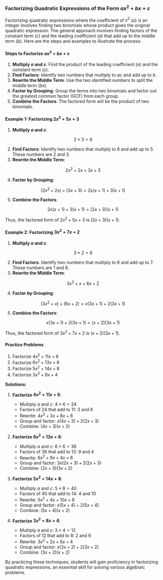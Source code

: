 ### Factorizing Quadratic Expressions of the Form $ax^2 + bx + c$

Factorizing quadratic expressions where the coefficient of $x^2$ ($a$) is an integer involves finding two binomials whose product gives the original quadratic expression. The general approach involves finding factors of the constant term ($c$) and the leading coefficient ($a$) that add up to the middle term ($b$). Here are the steps and examples to illustrate the process:

#### Steps to Factorize $ax^2 + bx + c$

1. **Multiply $a$ and $c$**: Find the product of the leading coefficient ($a$) and the constant term ($c$).
2. **Find Factors**: Identify two numbers that multiply to $ac$ and add up to $b$.
3. **Rewrite the Middle Term**: Use the two identified numbers to split the middle term ($bx$).
4. **Factor by Grouping**: Group the terms into two binomials and factor out the greatest common factor (GCF) from each group.
5. **Combine the Factors**: The factored form will be the product of two binomials.

#### Example 1: Factorizing $2x^2 + 5x + 3$

1. **Multiply $a$ and $c$**:
   
$$
   2 \times 3 = 6
   $$

2. **Find Factors**: Identify two numbers that multiply to 6 and add up to 5. These numbers are 2 and 3.
3. **Rewrite the Middle Term**:
   
$$
   2x^2 + 2x + 3x + 3
   $$

4. **Factor by Grouping**:
   
$$
   (2x^2 + 2x) + (3x + 3) = 2x(x + 1) + 3(x + 1)
   $$

5. **Combine the Factors**:
   
$$
   2x(x + 1) + 3(x + 1) = (2x + 3)(x + 1)
   $$


Thus, the factored form of $2x^2 + 5x + 3$ is $(2x + 3)(x + 1)$.

#### Example 2: Factorizing $3x^2 + 7x + 2$

1. **Multiply $a$ and $c$**:
   
$$
   3 \times 2 = 6
   $$

2. **Find Factors**: Identify two numbers that multiply to 6 and add up to 7. These numbers are 1 and 6.
3. **Rewrite the Middle Term**:
   
$$
   3x^2 + x + 6x + 2
   $$

4. **Factor by Grouping**:
   
$$
   (3x^2 + x) + (6x + 2) = x(3x + 1) + 2(3x + 1)
   $$

5. **Combine the Factors**:
   
$$
   x(3x + 1) + 2(3x + 1) = (x + 2)(3x + 1)
   $$


Thus, the factored form of $3x^2 + 7x + 2$ is $(x + 2)(3x + 1)$.

#### Practice Problems

1. Factorize $4x^2 + 11x + 6$
2. Factorize $6x^2 + 13x + 6$
3. Factorize $5x^2 + 14x + 8$
4. Factorize $3x^2 + 8x + 4$

**Solutions:**

1. **Factorize $4x^2 + 11x + 6$**:
   - Multiply $a$ and $c$: $4 \times 6 = 24$
   - Factors of 24 that add to 11: $3$ and $8$
   - Rewrite: $4x^2 + 3x + 8x + 6$
   - Group and factor: $x(4x + 3) + 2(2x + 3)$
   - Combine: $(4x + 3)(x + 2)$

2. **Factorize $6x^2 + 13x + 6$**:
   - Multiply $a$ and $c$: $6 \times 6 = 36$
   - Factors of 36 that add to 13: $9$ and $4$
   - Rewrite: $6x^2 + 9x + 4x + 6$
   - Group and factor: $3x(2x + 3) + 2(2x + 3)$
   - Combine: $(2x + 3)(3x + 2)$

3. **Factorize $5x^2 + 14x + 8$**:
   - Multiply $a$ and $c$: $5 \times 8 = 40$
   - Factors of 40 that add to 14: $4$ and $10$
   - Rewrite: $5x^2 + 4x + 10x + 8$
   - Group and factor: $x(5x + 4) + 2(5x + 4)$
   - Combine: $(5x + 4)(x + 2)$

4. **Factorize $3x^2 + 8x + 4$**:
   - Multiply $a$ and $c$: $3 \times 4 = 12$
   - Factors of 12 that add to 8: $2$ and $6$
   - Rewrite: $3x^2 + 2x + 6x + 4$
   - Group and factor: $x(3x + 2) + 2(3x + 2)$
   - Combine: $(3x + 2)(x + 2)$

By practicing these techniques, students will gain proficiency in factorizing quadratic expressions, an essential skill for solving various algebraic problems.